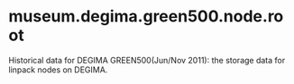 # museum.degima.green500.node.root
Historical data for DEGIMA GREEN500(Jun/Nov 2011): the storage data for linpack nodes on DEGIMA.
